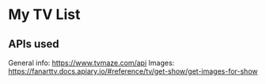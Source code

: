 # My TV List

## APIs used

General info: https://www.tvmaze.com/api
Images: https://fanarttv.docs.apiary.io/#reference/tv/get-show/get-images-for-show
